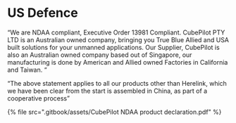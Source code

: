 # US Defence

“We are NDAA compliant, Executive Order 13981 Compliant. CubePilot PTY LTD is an Australian owned company, bringing you True Blue Allied and USA built solutions for your unmanned applications. Our Supplier, CubePilot is also an Australian owned company based out of Singapore, our manufacturing is done by American and Allied owned Factories in California and Taiwan. “

“The above statement applies to all our products other than Herelink, which we have been clear from the start is assembled in China, as part of a cooperative process”

{% file src=".gitbook/assets/CubePilot NDAA product declaration.pdf" %}
